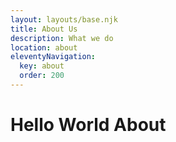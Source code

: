 ```yaml
---
layout: layouts/base.njk
title: About Us
description: What we do
location: about
eleventyNavigation:
  key: about
  order: 200
---
```


# Hello World About
